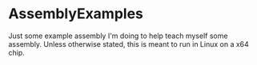# AssemblyExamples
Just some example assembly I'm doing to help teach myself some assembly. Unless otherwise stated, this is meant to run in Linux on a x64 chip.
